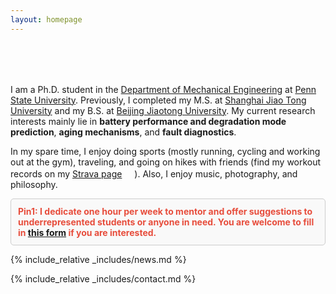 ```yaml
---
layout: homepage
---
```


<h1 id="about-me"></h1>

<h2 style="margin: 80px 0px 10px;"></h2>

I am a Ph.D. student in the [Department of Mechanical Engineering](https://www.me.psu.edu/) at [Penn State University](https://www.psu.edu/). Previously, I completed my M.S. at [Shanghai Jiao Tong University](https://en.sjtu.edu.cn/) and my B.S. at [Beijing Jiaotong University](http://en.njtu.edu.cn/). My current research interests mainly lie in **battery performance and degradation mode prediction**, **aging mechanisms**, and **fault diagnostics**.

In my spare time, I enjoy doing sports (mostly running, cycling and working out at the gym), traveling, and going on hikes with friends (find my workout records on my [Strava page](https://www.strava.com/athletes/shaoyanliu)<style>
  .strava-badge- { display: inline-block; height: 16px; }
  .strava-badge- img { visibility: hidden; height: 16px; }
  .strava-badge-:hover { background-position: 0 -31px; }
  .strava-badge-follow { height: 16px; width: 16px; background: url(//badges.strava.com/echelon-sprite-16.png) no-repeat 0 0; }
</style>
<a href="https://www.strava.com/athletes/shaoyanliu" class="strava-badge- strava-badge-follow" target="_blank"><img src="//badges.strava.com/echelon-sprite-16.png" alt="Strava" /></a>). Also, I enjoy music, photography, and philosophy.


<div style="border: 1px solid #ccc; padding: 11px; background-color: #f9f9f9; color: #333; border-radius: 5px;">
<strong style="color:#e74d3c;">Pin1: I dedicate one hour per week to mentor and offer suggestions to underrepresented students or anyone in need. You are welcome to fill in <a href="https://forms.gle/VpNYkEUKp5PXqFSv8">this form</a> if you are interested.</strong>
</div>

{% include_relative _includes/news.md %}

{% include_relative _includes/contact.md %}

